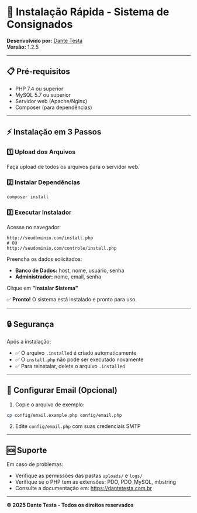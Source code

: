 # 🚀 Instalação Rápida - Sistema de Consignados

**Desenvolvido por:** [Dante Testa](https://dantetesta.com.br)  
**Versão:** 1.2.5

---

## 📋 Pré-requisitos

- PHP 7.4 ou superior
- MySQL 5.7 ou superior
- Servidor web (Apache/Nginx)
- Composer (para dependências)

---

## ⚡ Instalação em 3 Passos

### 1️⃣ **Upload dos Arquivos**

Faça upload de todos os arquivos para o servidor web.

### 2️⃣ **Instalar Dependências**

```bash
composer install
```

### 3️⃣ **Executar Instalador**

Acesse no navegador:

```
http://seudominio.com/install.php
# OU
http://seudominio.com/controle/install.php
```

Preencha os dados solicitados:
- **Banco de Dados:** host, nome, usuário, senha
- **Administrador:** nome, email, senha

Clique em **"Instalar Sistema"**

✅ **Pronto!** O sistema está instalado e pronto para uso.

---

## 🔒 Segurança

Após a instalação:
- ✅ O arquivo `.installed` é criado automaticamente
- ✅ O `install.php` não pode ser executado novamente
- ✅ Para reinstalar, delete o arquivo `.installed`

---

## 📧 Configurar Email (Opcional)

1. Copie o arquivo de exemplo:
```bash
cp config/email.example.php config/email.php
```

2. Edite `config/email.php` com suas credenciais SMTP

---

## 🆘 Suporte

Em caso de problemas:
- Verifique as permissões das pastas `uploads/` e `logs/`
- Verifique se o PHP tem as extensões: PDO, PDO_MySQL, mbstring
- Consulte a documentação em: https://dantetesta.com.br

---

**© 2025 Dante Testa - Todos os direitos reservados**
